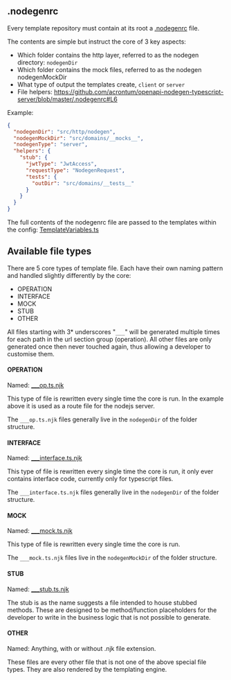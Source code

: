 ## .nodegenrc
Every template repository must contain at its root a [.nodegenrc](https://github.com/acrontum/openapi-nodegen-typescript-server/blob/master/.nodegenrc) file.

The contents are simple but instruct the core of 3 key aspects:
- Which folder contains the http layer, referred to as the nodegen directory: `nodegenDir`
- Which folder contains the mock files, referred to as the nodegen nodegenMockDir
- What type of output the templates create, `client` or `server`
- File helpers: https://github.com/acrontum/openapi-nodegen-typescript-server/blob/master/.nodegenrc#L6

Example:
```json
{
  "nodegenDir": "src/http/nodegen",
  "nodegenMockDir": "src/domains/__mocks__",
  "nodegenType": "server",
  "helpers": {
    "stub": {
      "jwtType": "JwtAccess",
      "requestType": "NodegenRequest",
      "tests": {
        "outDir": "src/domains/__tests__"
      }
    }
  }
}
```

The full contents of the nodegenrc file are passed to the templates within the config: [TemplateVariables.ts](https://github.com/acrontum/openapi-nodegen/blob/master/src/interfaces/TemplateVariables.ts)

## Available file types
There are 5 core types of template file. Each have their own naming pattern and handled slightly differently by the core:
- OPERATION
- INTERFACE
- MOCK
- STUB
- OTHER

All files starting with 3* underscores "`___`" will be generated multiple times for each path in the url section group (operation). All other files are only generated once then never touched again, thus allowing a developer to customise them.

#### OPERATION

Named: [___op.ts.njk](https://github.com/acrontum/openapi-nodegen-typescript-server/blob/master/src/http/nodegen/routes/___op.ts.njk)

This type of file is rewritten every single time the core is run. In the example above it is used as a route file for the nodejs server.

The `___op.ts.njk` files generally live in the `nodegenDir` of the folder structure.

#### INTERFACE

Named: [___interface.ts.njk](https://github.com/acrontum/openapi-nodegen-typescript-server/blob/master/src/http/nodegen/interfaces/___interface.ts.njk)

This type of file is rewritten every single time the core is run, it only ever contains interface code, currently only for typescript files. 

The `___interface.ts.njk` files generally live in the `nodegenDir` of the folder structure.

#### MOCK

Named: [___mock.ts.njk](https://github.com/acrontum/openapi-nodegen-typescript-server/blob/master/src/domains/__mocks__/___mock.ts.njk)

This type of file is rewritten every single time the core is run.

The `___mock.ts.njk` files live in the `nodegenMockDir` of the folder structure.

#### STUB

Named: [___stub.ts.njk](https://github.com/acrontum/openapi-nodegen-typescript-server/blob/master/src/domains/___stub.ts.njk)

The stub is as the name suggests a file intended to house stubbed methods. These are designed to be method/function placeholders for the developer to write in the business logic that is not possible to generate.

#### OTHER

Named: Anything, with or without .njk file extension.

These files are every other file that is not one of the above special file types. They are also rendered by the templating engine.

